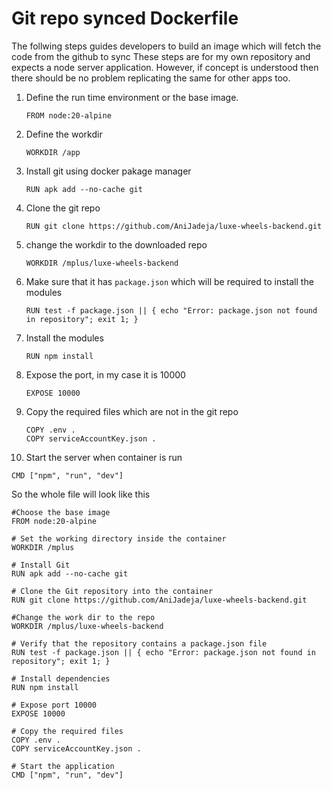 # Git repo synced Dockerfile

The follwing steps guides developers to build an image which will fetch the code from the github to sync
These steps are for my  own  repository  and expects a  node server  application. However, if concept is 
understood then there should be no problem replicating the same for other apps too.

1. Define the run time environment or the base image.
   
   ```
   FROM node:20-alpine
   ```
   
2. Define the workdir
   
   ```
   WORKDIR /app
   ```
   
3. Install git using docker pakage manager
   
   ```
   RUN apk add --no-cache git
   ```
   
4. Clone the git repo
   
   ```
   RUN git clone https://github.com/AniJadeja/luxe-wheels-backend.git 
   ```
   
5. change the workdir to the downloaded repo
   
   ```
   WORKDIR /mplus/luxe-wheels-backend
   ```

6. Make sure that it has `package.json` which will be required to install the modules
   
   ```
   RUN test -f package.json || { echo "Error: package.json not found in repository"; exit 1; }
   ```

7. Install the modules
   
   ```
   RUN npm install
   ```

8. Expose the port, in my case it is 10000
   
   ```
   EXPOSE 10000
   ```

9. Copy the required files which are not in the git repo
    
   ```
   COPY .env .
   COPY serviceAccountKey.json .
   ```
   
10. Start the server when container is run
    
   ```
   CMD ["npm", "run", "dev"]
   ```

So the whole file will look like this
   ````
   #Choose the base image
   FROM node:20-alpine
   
   # Set the working directory inside the container
   WORKDIR /mplus
   
   # Install Git
   RUN apk add --no-cache git
   
   # Clone the Git repository into the container
   RUN git clone https://github.com/AniJadeja/luxe-wheels-backend.git
   
   #Change the work dir to the repo
   WORKDIR /mplus/luxe-wheels-backend
   
   # Verify that the repository contains a package.json file
   RUN test -f package.json || { echo "Error: package.json not found in repository"; exit 1; }
   
   # Install dependencies
   RUN npm install
   
   # Expose port 10000
   EXPOSE 10000
   
   # Copy the required files
   COPY .env .
   COPY serviceAccountKey.json .
   
   # Start the application
   CMD ["npm", "run", "dev"]
   
